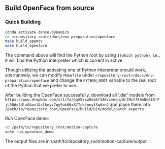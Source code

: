 ## Build OpenFace from source

### Quick Building
``` bash
conda activate dance-dynamics
cd <repository-root>/docs/env-preparation/openface
make build_opencv
make build_openface
```

The command above will find the Python root by using `$(which python)`, i.e., it will find the Python interpreter which is current in active.

Though utilizing the activating one of Python interpreter should work, alternatively, we can modify `Makefile` under `<repository-root>/docs/env-preparation/openface` and change the `PYTHON_ROOT` variable to the real root of the Python that we prefer to use.


After building the OpenFace successfully,
download all '.dat' models from `https://www.dropbox.com/scl/fo/pq55xsw9eabf346vivmqn/AClMzt769mNe8ISrPjL9Bdo?dl=0&e=1&rlkey=7qq9uk66x877ck4nny45qdzn2`
and place them into `/path/to/repository_root/OpenFace/build/bin/model/patch_experts`

Run OpenFace demo:

``` bash
cd /path/to/repository_root/motion-capture
make run_openface_demo
```

The output files are in /path/to/repository_root/motion-capture/output
